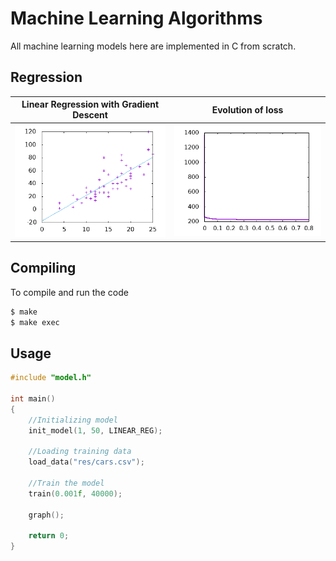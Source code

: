 # Machine Learning Algorithms
All machine learning models here are implemented in C from scratch.
<br />
## Regression
| Linear Regression with Gradient Descent | Evolution of loss |
|----|----|
|<img src="https://github.com/aelqaraoui/ml_algos/blob/master/points.png" />|<img src="https://github.com/aelqaraoui/ml_algos/blob/master/loss.png" />|

## Compiling
To compile and run the code
```bash
$ make
$ make exec
```

## Usage
```C
#include "model.h"

int main()
{
    //Initializing model
    init_model(1, 50, LINEAR_REG);

    //Loading training data
    load_data("res/cars.csv");

    //Train the model
    train(0.001f, 40000);
    
    graph();

    return 0;
}
```
